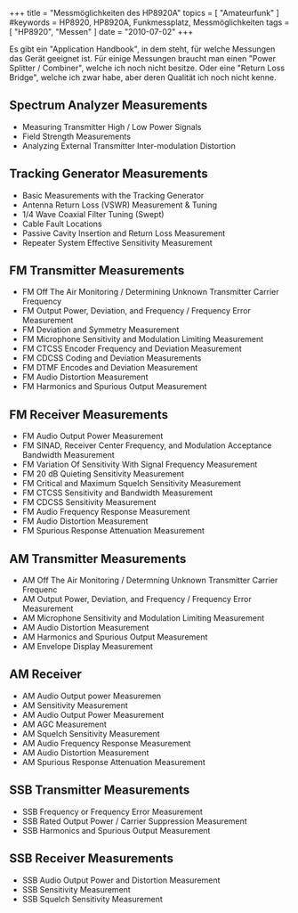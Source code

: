 +++
title = "Messmöglichkeiten des HP8920A"
topics = [ "Amateurfunk" ]
#keywords = HP8920, HP8920A, Funkmessplatz, Messmöglichkeiten
tags = [ "HP8920", "Messen" ]
date = "2010-07-02"
+++

Es gibt ein "Application Handbook", in dem steht, für welche Messungen
das Gerät geeignet ist. Für einige Messungen braucht man einen "Power
Splitter / Combiner", welche ich noch nicht besitze. Oder eine "Return
Loss Bridge", welche ich zwar habe, aber deren Qualität ich noch nicht
kenne.

<!--more-->

Spectrum Analyzer Measurements
------------------------------

 * Measuring Transmitter High / Low Power Signals
 * Field Strength Measurements
 * Analyzing External Transmitter Inter-modulation Distortion

Tracking Generator Measurements
-------------------------------

 * Basic Measurements with the Tracking Generator
 * Antenna Return Loss (VSWR) Measurement & Tuning
 * 1/4 Wave Coaxial Filter Tuning (Swept)
 * Cable Fault Locations
 * Passive Cavity Insertion and Return Loss Measurement
 * Repeater System Effective Sensitivity Measurement

FM Transmitter Measurements
---------------------------

 * FM Off The Air Monitoring / Determining Unknown Transmitter Carrier Frequency
 * FM Output Power, Deviation, and Frequency / Frequency Error Measurement
 * FM Deviation and Symmetry Measurement
 * FM Microphone Sensitivity and Modulation Limiting Measurement
 * FM CTCSS Encoder Frequency and Deviation Measurement
 * FM CDCSS Coding and Deviation Measurements
 * FM DTMF Encodes and Deviation Measurement
 * FM Audio Distortion Measurement
 * FM Harmonics and Spurious Output Measurement

FM Receiver Measurements
------------------------

 * FM Audio Output Power Measurement
 * FM SINAD, Receiver Center Frequency, and Modulation Acceptance Bandwidth Measurement
 * FM Variation Of Sensitivity With Signal Frequency Measurement
 * FM 20 dB Quieting Sensitivity Measurement
 * FM Critical and Maximum Squelch Sensitivity Measurement
 * FM CTCSS Sensitivity and Bandwidth Measurement
 * FM CDCSS Sensitivity Measurement
 * FM Audio Frequency Response Measurement
 * FM Audio Distortion Measurement
 * FM Spurious Response Attenuation Measurement

AM Transmitter Measurements
---------------------------

 * AM Off The Air Monitoring / Determning Unknown Transmitter Carrier Frequenc
 * AM Output Power, Deviation, and Frequency / Frequency Error Measurement
 * AM Microphone Sensitivity and Modulation Limiting Measurement
 * AM Audio Distortion Measurement
 * AM Harmonics and Spurious Output Measurement
 * AM Envelope Display Measurement

AM Receiver
-----------

 * AM Audio Output power Measuremen
 * AM Sensitivity Measurement
 * AM Audio Output Power Measurement
 * AM AGC Measurement
 * AM Squelch Sensitivity Measurement
 * AM Audio Frequency Response Measurement
 * AM Audio Distortion Measurement
 * AM Spurious Response Attenuation Measurement

SSB Transmitter Measurements
----------------------------

 * SSB Frequency or Frequency Error Measurement
 * SSB Rated Output Power / Carrier Suppression Measurement
 * SSB Harmonics and Spurious Output Measurement

SSB Receiver Measurements
-------------------------

 * SSB Audio Output Power and Distortion Measurement
 * SSB Sensitivity Measurement
 * SSB Squelch Sensitivity Measurement

